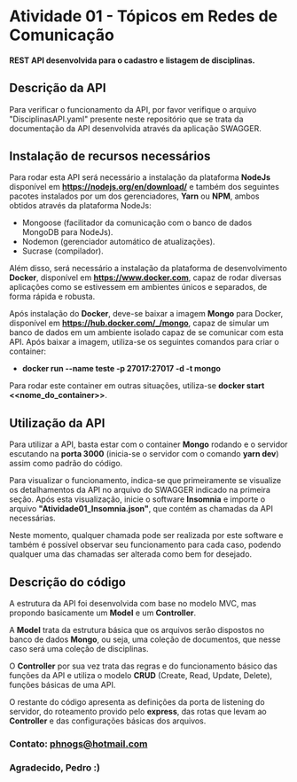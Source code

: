 # Atividade 01 - Tópicos em Redes de Comunicação

#### REST API desenvolvida para o cadastro e listagem de disciplinas.

## Descrição da API

Para verificar o funcionamento da API, por favor verifique o arquivo "DisciplinasAPI.yaml" presente neste repositório que se trata da documentação da API desenvolvida através da aplicação SWAGGER.

## Instalação de recursos necessários

Para rodar esta API será necessário a instalação da plataforma **NodeJs** disponível em **https://nodejs.org/en/download/** e também dos seguintes pacotes instalados por um dos gerenciadores, **Yarn** ou **NPM**, ambos obtidos através da plataforma NodeJs:

- Mongoose (facilitador da comunicação com o banco de dados MongoDB para NodeJs).
- Nodemon (gerenciador automático de atualizações).
- Sucrase (compilador).

Além disso, será necessário a instalação da plataforma de desenvolvimento **Docker**, disponível em **https://www.docker.com**, capaz de rodar diversas aplicações como se estivessem em ambientes únicos e separados, de forma rápida e robusta.

Após instalação do **Docker**, deve-se baixar a imagem **Mongo** para Docker, disponível em **https://hub.docker.com/_/mongo**, capaz de simular um banco de dados em um ambiente isolado capaz de se comunicar com esta API. Após baixar a imagem, utiliza-se os seguintes comandos para criar o container:

- **docker run --name teste -p 27017:27017 -d -t mongo**

Para rodar este container em outras situações, utiliza-se **docker start <<nome_do_container>>**.

## Utilização da API

Para utilizar a API, basta estar com o container **Mongo** rodando e o servidor escutando na **porta 3000** (inicia-se o servidor com o comando **yarn dev**) assim como padrão do código.

Para visualizar o funcionamento, indica-se que primeiramente se visualize os detalhamentos da API no arquivo do SWAGGER indicado na primeira seção. Após esta visualização, inicie o software **Insomnia** e importe o arquivo **"Atividade01_Insomnia.json"**, que contém as chamadas da API necessárias.

Neste momento, qualquer chamada pode ser realizada por este software e também é possível observar seu funcionamento para cada caso, podendo qualquer uma das chamadas ser alterada como bem for desejado.

## Descrição do código

A estrutura da API foi desenvolvida com base no modelo MVC, mas propondo basicamente um **Model** e um **Controller**. 

A **Model** trata da estrutura básica que os arquivos serão dispostos no banco de dados **Mongo**, ou seja, uma coleção de documentos, que nesse caso será uma coleção de disciplinas.

O **Controller** por sua vez trata das regras e do funcionamento básico das funções da API e utiliza o modelo **CRUD** (Create, Read, Update, Delete), funções básicas de uma API.

O restante do código apresenta as definições da porta de listening do servidor, do roteamento provido pelo **express**, das rotas que levam ao **Controller** e das configurações básicas dos arquivos.

### Contato: phnogs@hotmail.com
### Agradecido, Pedro :)

